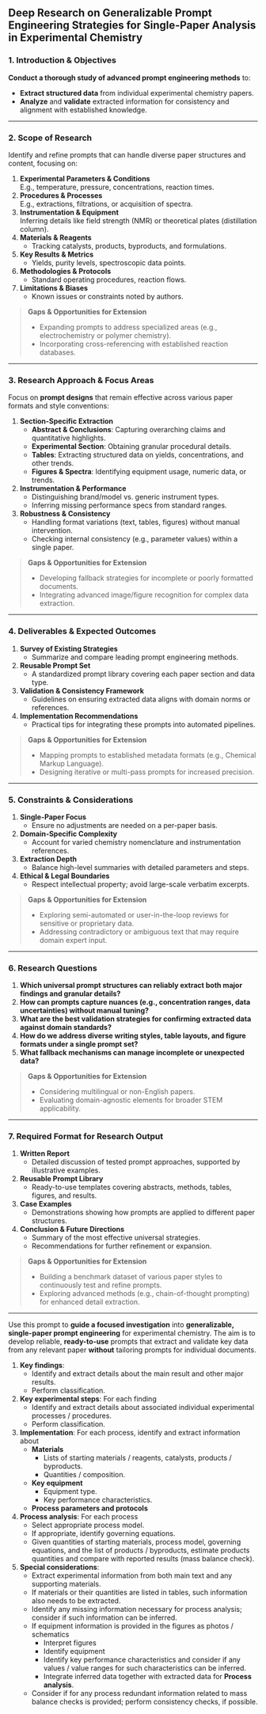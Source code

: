 ## **Deep Research on Generalizable Prompt Engineering Strategies for Single-Paper Analysis in Experimental Chemistry**

### **1. Introduction & Objectives**

**Conduct a thorough study of advanced prompt engineering methods** to:
- **Extract structured data** from individual experimental chemistry papers.
- **Analyze** and **validate** extracted information for consistency and alignment with established knowledge.
---
### **2. Scope of Research**

Identify and refine prompts that can handle diverse paper structures and content, focusing on:
1. **Experimental Parameters & Conditions**  
    E.g., temperature, pressure, concentrations, reaction times.  
2. **Procedures & Processes**  
    E.g., extractions, filtrations, or acquisition of spectra.  
3. **Instrumentation & Equipment**  
    Inferring details like field strength (NMR) or theoretical plates (distillation column).  
4. **Materials & Reagents**  
    - Tracking catalysts, products, byproducts, and formulations.  
5. **Key Results & Metrics**  
    - Yields, purity levels, spectroscopic data points.  
6. **Methodologies & Protocols**  
    - Standard operating procedures, reaction flows.  
7. **Limitations & Biases**  
    - Known issues or constraints noted by authors.

> **Gaps & Opportunities for Extension**  
> - Expanding prompts to address specialized areas (e.g., electrochemistry or polymer chemistry).  
> - Incorporating cross-referencing with established reaction databases.

---

### **3. Research Approach & Focus Areas**

Focus on **prompt designs** that remain effective across various paper formats and style conventions:

1. **Section-Specific Extraction**  
   - **Abstract & Conclusions**: Capturing overarching claims and quantitative highlights.  
   - **Experimental Section**: Obtaining granular procedural details.  
   - **Tables**: Extracting structured data on yields, concentrations, and other trends.  
   - **Figures & Spectra**: Identifying equipment usage, numeric data, or trends.  
2. **Instrumentation & Performance**  
   - Distinguishing brand/model vs. generic instrument types.  
   - Inferring missing performance specs from standard ranges.  
3. **Robustness & Consistency**  
   - Handling format variations (text, tables, figures) without manual intervention.  
   - Checking internal consistency (e.g., parameter values) within a single paper.

> **Gaps & Opportunities for Extension**  
> - Developing fallback strategies for incomplete or poorly formatted documents.  
> - Integrating advanced image/figure recognition for complex data extraction.

---

### **4. Deliverables & Expected Outcomes**

1. **Survey of Existing Strategies**  
   - Summarize and compare leading prompt engineering methods.  
2. **Reusable Prompt Set**  
   - A standardized prompt library covering each paper section and data type.  
3. **Validation & Consistency Framework**  
   - Guidelines on ensuring extracted data aligns with domain norms or references.  
4. **Implementation Recommendations**  
   - Practical tips for integrating these prompts into automated pipelines.

> **Gaps & Opportunities for Extension**  
> - Mapping prompts to established metadata formats (e.g., Chemical Markup Language).  
> - Designing iterative or multi-pass prompts for increased precision.

---

### **5. Constraints & Considerations**

1. **Single-Paper Focus**  
   - Ensure no adjustments are needed on a per-paper basis.  
2. **Domain-Specific Complexity**  
   - Account for varied chemistry nomenclature and instrumentation references.  
3. **Extraction Depth**  
   - Balance high-level summaries with detailed parameters and steps.  
4. **Ethical & Legal Boundaries**  
   - Respect intellectual property; avoid large-scale verbatim excerpts.

> **Gaps & Opportunities for Extension**  
> - Exploring semi-automated or user-in-the-loop reviews for sensitive or proprietary data.  
> - Addressing contradictory or ambiguous text that may require domain expert input.

---

### **6. Research Questions**

1. **Which universal prompt structures can reliably extract both major findings and granular details?**  
2. **How can prompts capture nuances (e.g., concentration ranges, data uncertainties) without manual tuning?**  
3. **What are the best validation strategies for confirming extracted data against domain standards?**  
4. **How do we address diverse writing styles, table layouts, and figure formats under a single prompt set?**  
5. **What fallback mechanisms can manage incomplete or unexpected data?**

> **Gaps & Opportunities for Extension**  
> - Considering multilingual or non-English papers.  
> - Evaluating domain-agnostic elements for broader STEM applicability.

---

### **7. Required Format for Research Output**

1. **Written Report**  
   - Detailed discussion of tested prompt approaches, supported by illustrative examples.  
2. **Reusable Prompt Library**  
   - Ready-to-use templates covering abstracts, methods, tables, figures, and results.  
3. **Case Examples**  
   - Demonstrations showing how prompts are applied to different paper structures.  
4. **Conclusion & Future Directions**  
   - Summary of the most effective universal strategies.  
   - Recommendations for further refinement or expansion.

> **Gaps & Opportunities for Extension**  
> - Building a benchmark dataset of various paper styles to continuously test and refine prompts.  
> - Exploring advanced methods (e.g., chain-of-thought prompting) for enhanced detail extraction.

---

Use this prompt to **guide a focused investigation** into **generalizable, single-paper prompt engineering** for experimental chemistry. The aim is to develop reliable, **ready-to-use** prompts that extract and validate key data from any relevant paper **without** tailoring prompts for individual documents.






1. **Key findings**:
    - Identify and extract details about the main result and other major results.
    - Perform classification.
2. **Key experimental steps**:
    For each finding 
    - Identify and extract details about associated individual experimental processes / procedures.
    - Perform classification.
3. **Implementation**:
    For each process, identify and extract information about
    - **Materials**
        - Lists of starting materials / reagents, catalysts, products / byproducts.
        - Quantities / composition.
    - **Key equipment**
        - Equipment type.
        - Key performance characteristics.
    - **Process parameters and protocols**
4. **Process analysis**:
    For each process
    - Select appropriate process model.
    - If appropriate, identify governing equations.
    - Given quantities of starting materials, process model, governing equations, and the list of products / byproducts, estimate products quantities and compare with reported results (mass balance check).
5. **Special considerations**:
    - Extract experimental information from both main text and any supporting materials.
    - If materials or their quantities are listed in tables, such information also needs to be extracted.
    - Identify any missing information necessary for process analysis; consider if such information can be inferred.
    - If equipment information is provided in the figures as photos / schematics
        - Interpret figures
        - Identify equipment
        - Identify key performance characteristics and consider if any values / value ranges for such characteristics can be inferred.
        - Integrate inferred data together with extracted data for **Process analysis**.
    - Consider if for any process redundant information related to mass balance checks is provided; perform consistency checks, if possible.
